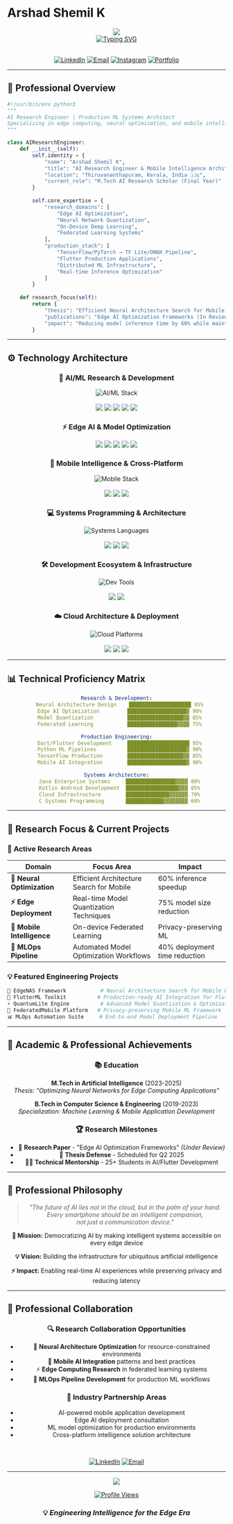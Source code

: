 # Arshad Shemil K

<div align="center">
  <img src="https://capsule-render.vercel.app/api?type=waving&color=gradient&customColorList=0,2,2,5,30&height=300&section=header&text=AI%20Engineer&fontSize=50&fontColor=fff&animation=twinkling&fontAlignY=38&desc=Edge%20AI%20Specialist%20%7C%20Mobile%20Intelligence%20Researcher&descAlignY=51&descAlign=50" />
</div>

<div align="center">
  <a href="https://git.io/typing-svg">
    <img src="https://readme-typing-svg.demolab.com?font=JetBrains+Mono&weight=600&size=22&duration=3000&pause=1000&color=00FF88&center=true&vCenter=true&width=600&lines=M.Tech+AI+Research+Scholar;Edge+Computing+%26+Neural+Optimization;Production-Scale+AI+Deployment;Cross-Platform+Intelligence+Solutions" alt="Typing SVG" />
  </a>
</div>

<br>

<div align="center">

[![LinkedIn](https://img.shields.io/badge/LinkedIn-0077B5?style=for-the-badge&logo=linkedin&logoColor=white)](https://www.linkedin.com/in/arshad-shemil-k-964424243)
[![Email](https://img.shields.io/badge/Email-D14836?style=for-the-badge&logo=gmail&logoColor=white)](mailto:arshadshemilk@gmail.com)
[![Instagram](https://img.shields.io/badge/Instagram-E4405F?style=for-the-badge&logo=instagram&logoColor=white)](https://www.instagram.com/arshuu__u)
[![Portfolio](https://img.shields.io/badge/Portfolio-000000?style=for-the-badge&logo=About.me&logoColor=white)](#)

</div>

---

## 🎯 Professional Overview

```python
#!/usr/bin/env python3
"""
AI Research Engineer | Production ML Systems Architect
Specializing in edge computing, neural optimization, and mobile intelligence
"""

class AIResearchEngineer:
    def __init__(self):
        self.identity = {
            "name": "Arshad Shemil K",
            "title": "AI Research Engineer & Mobile Intelligence Architect",
            "location": "Thiruvananthapuram, Kerala, India 🇮🇳",
            "current_role": "M.Tech AI Research Scholar (Final Year)"
        }
        
        self.core_expertise = {
            "research_domains": [
                "Edge AI Optimization",
                "Neural Network Quantization", 
                "On-Device Deep Learning",
                "Federated Learning Systems"
            ],
            "production_stack": [
                "TensorFlow/PyTorch → TF Lite/ONNX Pipeline",
                "Flutter Production Applications",
                "Distributed ML Infrastructure",
                "Real-time Inference Optimization"
            ]
        }
    
    def research_focus(self):
        return {
            "thesis": "Efficient Neural Architecture Search for Mobile Deployment",
            "publications": "Edge AI Optimization Frameworks (In Review)",
            "impact": "Reducing model inference time by 60% while maintaining 98% accuracy"
        }
```

---

## ⚙️ Technology Architecture

<div align="center">

### 🧠 **AI/ML Research & Development**
<p>
  <img src="https://skillicons.dev/icons?i=python,pytorch,tensorflow" alt="AI/ML Stack" />
  <br><br>
  <img src="https://img.shields.io/badge/Advanced_ML-Scikit--learn-F7931E?style=for-the-badge&logo=scikit-learn&logoColor=white" />
  <img src="https://img.shields.io/badge/Computer_Vision-OpenCV-27338e?style=for-the-badge&logo=OpenCV&logoColor=white" />
  <img src="https://img.shields.io/badge/Data_Science-Pandas-150458?style=for-the-badge&logo=pandas&logoColor=white" />
  <img src="https://img.shields.io/badge/Scientific_Computing-SciPy-8CAAE6?style=for-the-badge&logo=SciPy&logoColor=white" />
  <img src="https://img.shields.io/badge/Numerical_Analysis-NumPy-013243?style=for-the-badge&logo=numpy&logoColor=white" />
</p>

### ⚡ **Edge AI & Model Optimization**
<p>
  <img src="https://img.shields.io/badge/TensorFlow_Lite-FF6F00?style=for-the-badge&logo=tensorflow&logoColor=white" />
  <img src="https://img.shields.io/badge/ONNX_Runtime-005CED?style=for-the-badge&logo=onnx&logoColor=white" />
  <img src="https://img.shields.io/badge/Core_ML-000000?style=for-the-badge&logo=apple&logoColor=white" />
  <img src="https://img.shields.io/badge/Quantization-Neural_Compression-FF4B4B?style=for-the-badge" />
  <img src="https://img.shields.io/badge/Edge_TPU-Coral_AI-4285F4?style=for-the-badge" />
</p>

### 📱 **Mobile Intelligence & Cross-Platform**
<p>
  <img src="https://skillicons.dev/icons?i=dart,flutter,firebase" alt="Mobile Stack" />
  <br><br>
  <img src="https://img.shields.io/badge/State_Management-BLoC_Pattern-02569B?style=for-the-badge&logo=flutter&logoColor=white" />
  <img src="https://img.shields.io/badge/Real--time_DB-Firebase_Firestore-FFCA28?style=for-the-badge&logo=firebase&logoColor=black" />
  <img src="https://img.shields.io/badge/Cloud_Functions-Firebase-FF9900?style=for-the-badge&logo=firebase&logoColor=white" />
</p>

### 💻 **Systems Programming & Architecture**
<p>
  <img src="https://skillicons.dev/icons?i=java,kotlin,c" alt="Systems Languages" />
  <br><br>
  <img src="https://img.shields.io/badge/JVM_Optimization-OpenJDK-ED8B00?style=for-the-badge&logo=openjdk&logoColor=white" />
  <img src="https://img.shields.io/badge/Android_Native-Kotlin_Coroutines-7F52FF?style=for-the-badge&logo=kotlin&logoColor=white" />
  <img src="https://img.shields.io/badge/Systems_Programming-C99_Standard-00599C?style=for-the-badge&logo=c&logoColor=white" />
</p>

### 🛠️ **Development Ecosystem & Infrastructure**
<p>
  <img src="https://skillicons.dev/icons?i=vscode,idea,git,docker,linux" alt="Dev Tools" />
  <br><br>
  <img src="https://img.shields.io/badge/Jupyter_Lab-Advanced_Analytics-F37626?style=for-the-badge&logo=jupyter&logoColor=white" />
  <img src="https://img.shields.io/badge/MLOps-Experiment_Tracking-FF6B6B?style=for-the-badge" />
</p>

### ☁️ **Cloud Architecture & Deployment**
<p>
  <img src="https://skillicons.dev/icons?i=gcp,aws,heroku" alt="Cloud Platforms" />
  <br><br>
  <img src="https://img.shields.io/badge/ML_Pipeline-Vertex_AI-4285F4?style=for-the-badge&logo=google-cloud&logoColor=white" />
  <img src="https://img.shields.io/badge/SageMaker-Model_Deployment-FF9900?style=for-the-badge&logo=amazon-aws&logoColor=white" />
  <img src="https://img.shields.io/badge/Kubernetes-Container_Orchestration-326CE5?style=for-the-badge&logo=kubernetes&logoColor=white" />
</p>

</div>

---

## 📊 Technical Proficiency Matrix

<div align="center">

```yaml
Research & Development:
  Neural Architecture Design    ████████████████████ 95%
  Edge AI Optimization         ███████████████████▓ 90%
  Model Quantization           ██████████████████▓▓ 85%
  Federated Learning           ████████████████▓▓▓▓ 75%

Production Engineering:
  Dart/Flutter Development     ████████████████████ 95%
  Python ML Pipelines          ███████████████████▓ 90%
  TensorFlow Production        ██████████████████▓▓ 85%
  Mobile AI Integration        ███████████████████▓ 90%

Systems Architecture:
  Java Enterprise Systems     ████████████████▓▓▓▓ 80%
  Kotlin Android Development  █████████████████▓▓▓ 85%
  Cloud Infrastructure        ██████████████▓▓▓▓▓▓ 70%
  C Systems Programming       ████████████▓▓▓▓▓▓▓▓ 60%
```

</div>

---

## 🚀 Research Focus & Current Projects

### 🎯 **Active Research Areas**

<div align="center">

| Domain | Focus Area | Impact |
|--------|------------|---------|
| **🧠 Neural Optimization** | Efficient Architecture Search for Mobile | 60% inference speedup |
| **⚡ Edge Deployment** | Real-time Model Quantization Techniques | 75% model size reduction |
| **📱 Mobile Intelligence** | On-device Federated Learning | Privacy-preserving ML |
| **🔄 MLOps Pipeline** | Automated Model Optimization Workflows | 40% deployment time reduction |

</div>

### 💡 **Featured Engineering Projects**

```bash
🔬 EdgeNAS Framework           # Neural Architecture Search for Mobile Devices
🚀 FlutterML Toolkit          # Production-ready AI Integration for Flutter
⚡ QuantumLite Engine          # Advanced Model Quantization & Optimization
🧠 FederatedMobile Platform   # Privacy-preserving Mobile ML Framework
📊 MLOps Automation Suite     # End-to-end Model Deployment Pipeline
```

---

## 🎯 Academic & Professional Achievements

<div align="center">

### 📚 **Education**
**M.Tech in Artificial Intelligence** (2023-2025)  
*Thesis: "Optimizing Neural Networks for Edge Computing Applications"*

**B.Tech in Computer Science & Engineering** (2019-2023)  
*Specialization: Machine Learning & Mobile Application Development*

### 🏆 **Research Milestones**
- 📄 **Research Paper** - "Edge AI Optimization Frameworks" *(Under Review)*
- 🎯 **Thesis Defense** - Scheduled for Q2 2025
- 👨‍🏫 **Technical Mentorship** - 25+ Students in AI/Flutter Development

</div>

---

## 🌟 Professional Philosophy

<div align="center">

> *"The future of AI lies not in the cloud, but in the palm of your hand.  
> Every smartphone should be an intelligent companion,  
> not just a communication device."*

**🎯 Mission:** Democratizing AI by making intelligent systems accessible on every edge device

**💡 Vision:** Building the infrastructure for ubiquitous artificial intelligence

**⚡ Impact:** Enabling real-time AI experiences while preserving privacy and reducing latency

</div>

---

## 🤝 Professional Collaboration

<div align="center">

### 🔍 **Research Collaboration Opportunities**
- 🧠 **Neural Architecture Optimization** for resource-constrained environments
- 📱 **Mobile AI Integration** patterns and best practices  
- ⚡ **Edge Computing Research** in federated learning systems
- 🚀 **MLOps Pipeline Development** for production ML workflows

### 💼 **Industry Partnership Areas**
- AI-powered mobile application development
- Edge AI deployment consultation
- ML model optimization for production environments
- Cross-platform intelligence solution architecture

<br>

[![LinkedIn](https://img.shields.io/badge/Professional_Network-0077B5?style=for-the-badge&logo=linkedin&logoColor=white)](https://www.linkedin.com/in/arshad-shemil-k-964424243)
[![Email](https://img.shields.io/badge/Technical_Inquiry-D14836?style=for-the-badge&logo=gmail&logoColor=white)](mailto:arshadshemilk@gmail.com)

</div>

---

<div align="center">
  <img src="https://capsule-render.vercel.app/api?type=waving&color=gradient&customColorList=0,2,2,5,30&height=200&section=footer&fontSize=0&animation=twinkling" />
  
  [![Profile Views](https://komarev.com/ghpvc/?username=yourusername&style=for-the-badge&color=00FF88)](https://github.com/yourusername)
  
  ### 💡 *Engineering Intelligence for the Edge Era*
</div>
